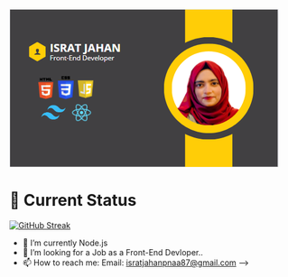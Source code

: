 ![An old rock in the desert](https://raw.githubusercontent.com/Israt-Jahan-panna/Israt-Jahan-panna/main/Image/banner/Banner.png)


<h1>🔗 Current Status</h1>

[![GitHub Streak](https://github-readme-streak-stats.herokuapp.com?user=Israt-Jahan-panna&theme=highcontrast&hide_border=true&border_radius=3.9&date_format=M%20j%5B%2C%20Y%5D&card_width=494)](https://git.io/streak-stats)



- 🌱 I’m currently Node.js
- 👯 I’m looking for a Job as a Front-End Devloper.. 
- 📫 How to reach me: Email: isratjahanpnaa87@gmail.com
-->
